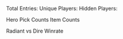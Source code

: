 Total Entries:
Unique Players:
Hidden Players:

Hero Pick Counts
Item Counts

Radiant vs Dire Winrate
